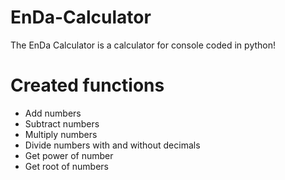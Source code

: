 # EnDa-Calculator
The EnDa Calculator is a calculator for console coded in python!

# Created functions
- Add numbers
- Subtract numbers
- Multiply numbers
- Divide numbers with and without decimals
- Get power of number
- Get root of numbers

